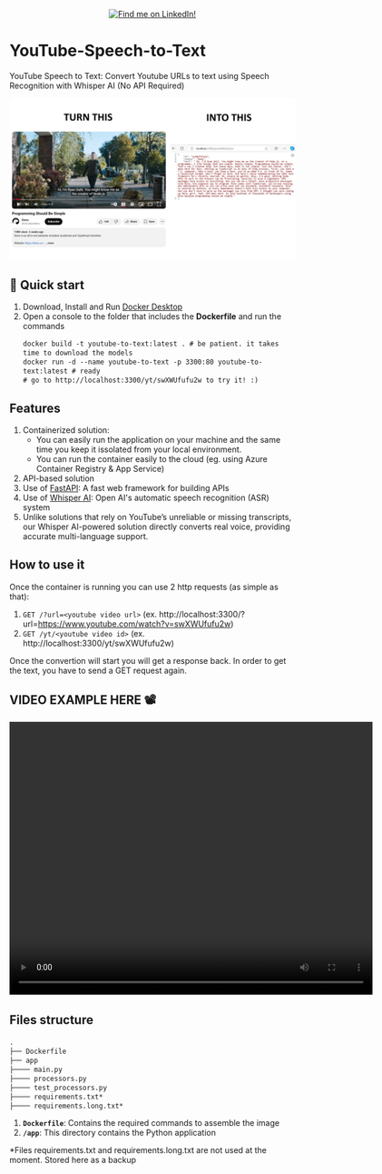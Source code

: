 <p align="center">
  <a href="https://www.linkedin.com/in/vasilisplavos/">
    <img src="https://img.shields.io/badge/LinkedIn-Vasilis_Plavos-blue" alt="Find me on LinkedIn!" />
  </a>
</p>

# YouTube-Speech-to-Text

YouTube Speech to Text: Convert Youtube URLs to text using Speech Recognition with Whisper AI (No API Required)

<p align="center">
  <a href="#">
    <img alt="Gatsby" src="https://github.com/VasilisPlavos/YouTube-Speech-to-Text/raw/refs/heads/main/assets/example.jpg" width="600" />
  </a>
</p>

## 🚀 Quick start
1. Download, Install and Run [Docker Desktop](https://www.docker.com/products/docker-desktop/)
1. Open a console to the folder that includes the **Dockerfile** and run the commands
    ```shell
    docker build -t youtube-to-text:latest . # be patient. it takes time to download the models
    docker run -d --name youtube-to-text -p 3300:80 youtube-to-text:latest # ready
    # go to http://localhost:3300/yt/swXWUfufu2w to try it! :)
    ```

## Features

1. Containerized solution:
    * You can easily run the application on your machine and the same time you keep it issolated from your local environment.
    * You can run the container easily to the cloud (eg. using Azure Container Registry & App Service)
1. API-based solution
1. Use of [FastAPI](https://fastapi.tiangolo.com/): A fast web framework for building APIs
1. Use of [Whisper AI](https://openai.com/index/whisper/): Open AI's automatic  speech recognition (ASR) system
1. Unlike solutions that rely on YouTube’s unreliable or missing transcripts, our Whisper AI-powered solution directly converts real voice, providing accurate multi-language support.


## How to use it

Once the container is running you can use 2 http requests (as simple as that):

1. `GET /?url=<youtube video url>`  (ex. http://localhost:3300/?url=https://www.youtube.com/watch?v=swXWUfufu2w)
1. `GET /yt/<youtube video id>`     (ex. http://localhost:3300/yt/swXWUfufu2w)

Once the convertion will start you will get a response back. In order to get the text, you have to send a GET request again.

## VIDEO EXAMPLE HERE 📽️

<video width="640" height="480" controls>
  <source src="https://github.com/VasilisPlavos/YouTube-Speech-to-Text/raw/refs/heads/main/assets/example.mp4" type="video/mp4">
  Your browser does not support the video tag.
</video>


## Files structure

    .
    ├── Dockerfile
    ├── app
    ├──── main.py
    ├──── processors.py
    ├──── test_processors.py
    ├──── requirements.txt*
    ├──── requirements.long.txt*

1.  **`Dockerfile`**: Contains the required commands to assemble the image 
1.  **`/app`**: This directory contains the Python application

*Files requirements.txt and requirements.long.txt are not used at the moment. Stored here as a backup